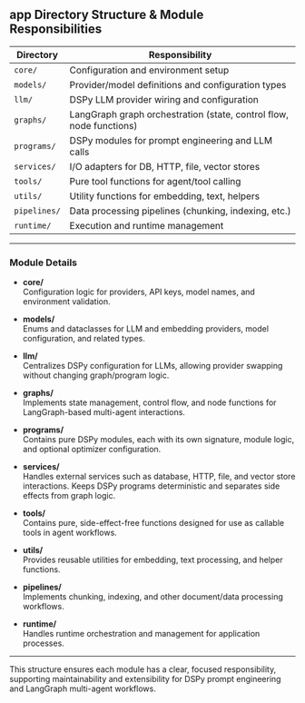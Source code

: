 ## app Directory Structure & Module Responsibilities

| Directory    | Responsibility                                                      |
| ------------ | ------------------------------------------------------------------- |
| `core/`      | Configuration and environment setup                                 |
| `models/`    | Provider/model definitions and configuration types                  |
| `llm/`       | DSPy LLM provider wiring and configuration                          |
| `graphs/`    | LangGraph graph orchestration (state, control flow, node functions) |
| `programs/`  | DSPy modules for prompt engineering and LLM calls                   |
| `services/`  | I/O adapters for DB, HTTP, file, vector stores                      |
| `tools/`     | Pure tool functions for agent/tool calling                          |
| `utils/`     | Utility functions for embedding, text, helpers                      |
| `pipelines/` | Data processing pipelines (chunking, indexing, etc.)                |
| `runtime/`   | Execution and runtime management                                    |

---

### Module Details

- **core/**  
  Configuration logic for providers, API keys, model names, and environment validation.

- **models/**  
  Enums and dataclasses for LLM and embedding providers, model configuration, and related types.

- **llm/**  
  Centralizes DSPy configuration for LLMs, allowing provider swapping without changing graph/program logic.

- **graphs/**  
  Implements state management, control flow, and node functions for LangGraph-based multi-agent interactions.

- **programs/**  
  Contains pure DSPy modules, each with its own signature, module logic, and optional optimizer configuration.

- **services/**  
  Handles external services such as database, HTTP, file, and vector store interactions. Keeps DSPy programs deterministic and separates side effects from graph logic.

- **tools/**  
  Contains pure, side-effect-free functions designed for use as callable tools in agent workflows.

- **utils/**  
  Provides reusable utilities for embedding, text processing, and helper functions.

- **pipelines/**  
  Implements chunking, indexing, and other document/data processing workflows.

- **runtime/**  
  Handles runtime orchestration and management for application processes.

---

This structure ensures each module has a clear, focused responsibility, supporting maintainability and extensibility for DSPy prompt engineering and LangGraph multi-agent workflows.
